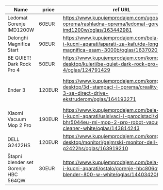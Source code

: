 | Name | price | ref URL | Notes |
|---|---|---|---|
| Ledomat Gorenje IMD1200W | 60EUR | https://www.kupujemprodajem.com/ugostiteljstvo-oprema/rashladna-oprema/ledomat-gorenje-imd1200w/oglas/163442981 |
| Delonghi Magnifica Start | 90EUR | https://www.kupujemprodajem.com/bela-tehnika-i-kucni-aparati/aparati-za-kafu/de-longhi-magnifica-esam-3000b/oglas/163702004 |
| BE QUIET! Dark Rock Pro 4 | 50EUR | https://www.kupujemprodajem.com/kompjuteri-desktop/kuleri/be-quiet-dark-rock-pro-4/oglas/124791429 |
| Ender 3 | 120EUR | https://www.kupujemprodajem.com/kompjuteri-desktop/3d-stampaci-i-oprema/creality-ender-3-sa-direct-drive-ekstruderom/oglas/164193271 | (Also w/direct extruder from Creality) |
| Xiaomi Vacuum Mop 2 Pro | 190EUR | https://www.kupujemprodajem.com/bela-tehnika-i-kucni-aparati/usisivaci-i-parocistaci/xiaomi-bhr5044eu-mi-mop-2-pro-robot-vacuum-cleaner-white/oglas/143814243 |
| DELL G2422HS | 120EUR | https://www.kupujemprodajem.com/kompjuteri-desktop/monitori/gejmrski-monitor-dell-23-8-g2422hs/oglas/163919210 |
| Štapni blender set Gorenje HBC 564QW | 30EUR | https://www.kupujemprodajem.com/bela-tehnika-i-kucni-aparati/ostalo/gorenje-hbc806qw-hand-blender-800-w-white/oglas/144034208 | Without the white stand |
